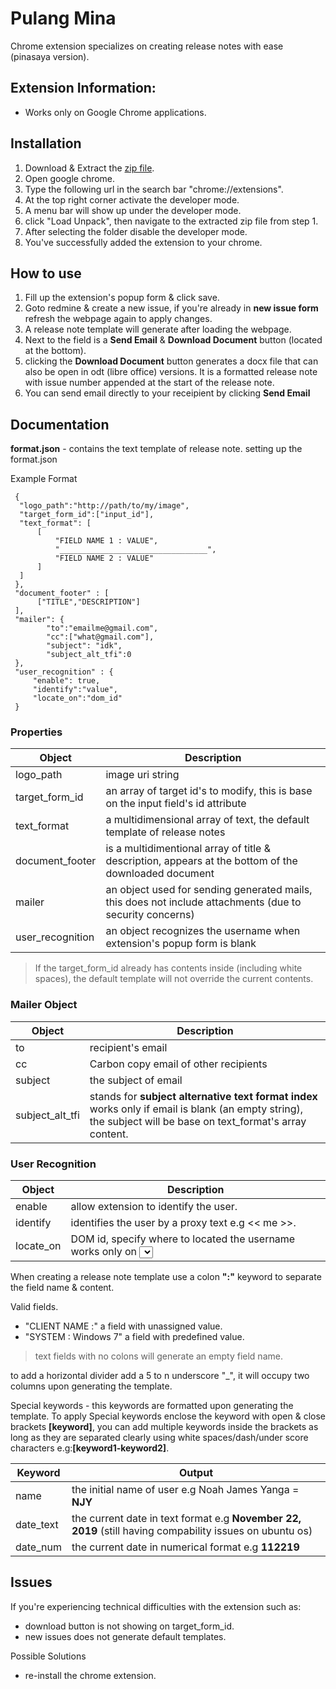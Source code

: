 # Pulang Mina
Chrome extension specializes on creating release notes with ease (pinasaya version).

## Extension Information:
  - Works only on Google Chrome applications.

## Installation
1. Download & Extract the [zip file](https://github.com/noahjames404/pulang-mina/releases).
2. Open google chrome.
3. Type the following url in the search bar "chrome://extensions".
4. At the top right corner activate the developer mode.
5. A menu bar will show up under the developer mode.
6. click "Load Unpack", then navigate to the extracted zip file from step 1.
7. After selecting the folder disable the developer mode.
8. You've successfully added the extension to your chrome.

## How to use
1. Fill up the extension's popup form & click save. 
2. Goto redmine & create a new issue, if you're already in **new issue form** refresh the webpage again to apply changes.
3. A release note template will generate after loading the webpage.
4. Next to the field is a **Send Email** & **Download Document** button (located at the bottom).
5. clicking the **Download Document** button generates a docx file that can also be open in odt (libre office) versions. It is a formatted release note with issue number appended at the start of the release note.
6. You can send email directly to your receipient by clicking **Send Email** 

## Documentation

**format.json** - contains the text template of release note.
  setting up the format.json
  
  Example Format
  
  ```
   {
    "logo_path":"http://path/to/my/image",
    "target_form_id":["input_id"],
    "text_format": [
        [
            "FIELD NAME 1 : VALUE",
            "_________________________________",
            "FIELD NAME 2 : VALUE"
        ]
    ]
   },
   "document_footer" : [
   		["TITLE","DESCRIPTION"]
   ],
   "mailer": {
          "to":"emailme@gmail.com",
          "cc":["what@gmail.com"],
          "subject": "idk",
          "subject_alt_tfi":0
   },
   "user_recognition" : {
       "enable": true,
       "identify":"value",
       "locate_on":"dom_id"
   }   
  ```
  ### Properties
  
  Object | Description
  -------|-------
  logo_path  | image uri string
  target_form_id | an array of target id's to modify, this is base on the input field's id attribute
  text_format | a multidimensional array of text, the default template of release notes
  document_footer | is a multidimentional array of title & description, appears at the bottom of the downloaded document
  mailer | an object used for sending generated mails, this does not include attachments (due to security concerns)
  user_recognition | an object recognizes the username when extension's popup form is blank
  
  > If the target_form_id already has contents inside (including white spaces), the default template will not override the current contents. 
  
  ### Mailer Object
  Object | Description 
  -------|------------
  to | recipient's email
  cc | Carbon copy email of other recipients 
  subject | the subject of email
  subject_alt_tfi | stands for **subject alternative text format index** works only if email is blank (an empty string), the subject will be base on text_format's array content.  
  
  ### User Recognition 
  Object    | Description
  ----------|--------
  enable    | allow extension to identify the user.
  identify  | identifies the user by a proxy text e.g << me >>.
  locate_on | DOM id, specify where to located the username works only on <select> dom elements. 
  
  When creating a release note template use a colon **":"** keyword to separate the field name & content.
  
  Valid fields.
  - "CLIENT NAME :" a field with unassigned value.
  - "SYSTEM : Windows 7" a field with predefined value.
  
  > text fields with no colons will generate an empty field name.
  
  to add a horizontal divider add a 5 to n underscore "_", it will occupy two columns upon generating the template. 
   
 
  Special keywords - this keywords are formatted upon generating the template. To apply Special keywords enclose the keyword with open & close brackets **\[keyword\]**, you can add multiple keywords inside the brackets as long as they are separated clearly using white spaces/dash/under score characters e.g:**\[keyword1-keyword2\]**.
  
  Keyword | Output
  --------|--------
  name    | the initial name of user e.g Noah James Yanga = **NJY**
  date_text | the current date in text format e.g **November 22, 2019** (still having compability issues on ubuntu os)
  date_num | the current date in numerical format e.g **112219**
 
 
 
 ## Issues
 If you're experiencing technical difficulties with the extension such as:
 - download button is not showing on target_form_id.
 - new issues does not generate default templates.
 
 Possible Solutions
 - re-install the chrome extension.
